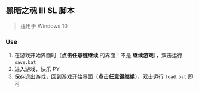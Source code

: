 ## 黑暗之魂 III SL 脚本

> 适用于 Windows 10

### Use

1. 在游戏开始界面时（**点击任意键继续** 的界面！不是 **继续游戏**），双击运行 `save.bat`
2. 进入游戏，快乐 PY
3. 保存退出游戏，回到游戏开始界面（**点击任意键继续**），双击运行 `load.bat` 即可

